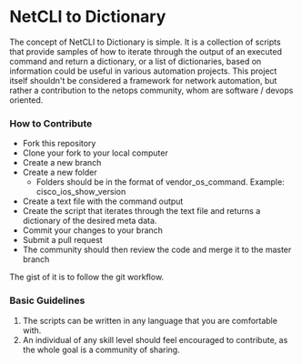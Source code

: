 # NetCLI to Dictionary

The concept of NetCLI to Dictionary is simple. It is a collection of scripts that provide samples of how to iterate through the output of an executed command and return a dictionary, or a list of dictionaries, based on information could be useful in various automation projects. This project itself shouldn't be considered a framework for network automation, but rather a contribution to the netops community, whom are software / devops oriented.

### How to Contribute

+ Fork this repository
+ Clone your fork to your local computer
+ Create a new branch
+ Create a new folder
  - Folders should be in the format of vendor_os_command. Example: cisco_ios_show_version
+ Create a text file with the command output
+ Create the script that iterates through the text file and returns a dictionary of the desired meta data.
+ Commit your changes to your branch
+ Submit a pull request
+ The community should then review the code and merge it to the master branch

The gist of it is to follow the git workflow. 

### Basic Guidelines

1. The scripts can be written in any language that you are comfortable with.
2. An individual of any skill level should feel encouraged to contribute, as the whole goal is a community of sharing.
